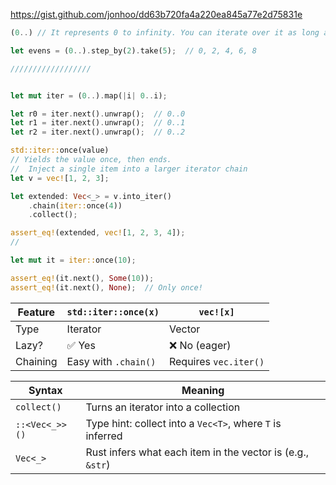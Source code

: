 https://gist.github.com/jonhoo/dd63b720fa4a220ea845a77e2d75831e


```rust
(0..) // It represents 0 to infinity. You can iterate over it as long as you want (or until overflow).

let evens = (0..).step_by(2).take(5);  // 0, 2, 4, 6, 8

//////////////////


let mut iter = (0..).map(|i| 0..i);

let r0 = iter.next().unwrap();  // 0..0
let r1 = iter.next().unwrap();  // 0..1
let r2 = iter.next().unwrap();  // 0..2
``` 


```rust
std::iter::once(value)
// Yields the value once, then ends.
//  Inject a single item into a larger iterator chain
let v = vec![1, 2, 3];

let extended: Vec<_> = v.into_iter()
    .chain(iter::once(4))
    .collect();

assert_eq!(extended, vec![1, 2, 3, 4]);
//

let mut it = iter::once(10);

assert_eq!(it.next(), Some(10));
assert_eq!(it.next(), None);  // Only once!
``` 
| Feature  | `std::iter::once(x)` | `vec![x]`             |
| -------- | -------------------- | --------------------- |
| Type     | Iterator             | Vector                |
| Lazy?    | ✅ Yes                | ❌ No (eager)          |
| Chaining | Easy with `.chain()` | Requires `vec.iter()` |



| Syntax         | Meaning                                                    |
| -------------- | ---------------------------------------------------------- |
| `collect()`    | Turns an iterator into a collection                        |
| `::<Vec<_>>()` | Type hint: collect into a `Vec<T>`, where `T` is inferred  |
| `Vec<_>`       | Rust infers what each item in the vector is (e.g., `&str`) |
